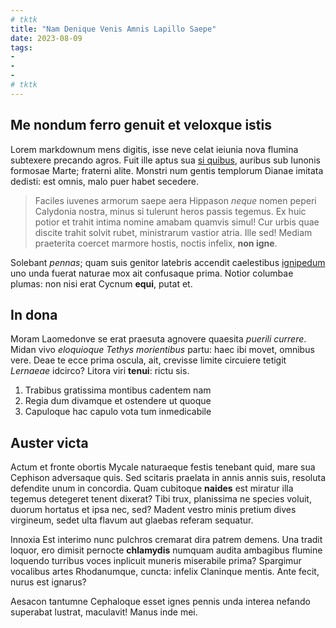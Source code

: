 ```yaml
---
# tktk
title: "Nam Denique Venis Amnis Lapillo Saepe"
date: 2023-08-09
tags:
-
-
-
# tktk
---
```


## Me nondum ferro genuit et veloxque istis

Lorem markdownum mens digitis, isse neve celat ieiunia nova flumina subtexere precando agros. Fuit ille aptus sua [si quibus](http://www.quae-ab.io/primus.html), auribus sub Iunonis formosae Marte; fraterni alite. Monstri num gentis templorum Dianae imitata dedisti: est omnis, malo puer habet secedere.

> Faciles iuvenes armorum saepe aera Hippason *neque* nomen peperi Calydonia nostra, minus si tulerunt heros passis tegemus. Ex huic potior et trahit intima nomine amabam quamvis simul! Cur urbis quae discite trahit solvit rubet, ministrarum vastior atria. Ille sed! Mediam praeterita coercet marmore hostis, noctis infelix, **non igne**.

Solebant *pennas*; quam suis genitor latebris accendit caelestibus [ignipedum](http://cumpressos.org/pigrae) uno unda fuerat naturae mox ait confusaque prima. Notior columbae plumas: non nisi erat Cycnum **equi**, putat et.

## In dona

Moram Laomedonve se erat praesuta agnovere quaesita *puerili currere*. Midan vivo *eloquioque Tethys morientibus* partu: haec ibi movet, omnibus vere. Deae te ecce prima oscula, ait, crevisse limite circuiere tetigit *Lernaeae* idcirco? Litora viri **tenui**: rictu sis.

1. Trabibus gratissima montibus cadentem nam
2. Regia dum divamque et ostendere ut quoque
3. Capuloque hac capulo vota tum inmedicabile

## Auster victa

Actum et fronte obortis Mycale naturaeque festis tenebant quid, mare sua Cephison adversaque quis. Sed scitaris praelata in annis annis suis, resoluta defendite unum in concordia. Quam cubitoque **naides** est miratur illa tegemus detegeret tenent dixerat? Tibi trux, planissima ne species voluit, duorum hortatus et ipsa nec, sed? Madent vestro minis pretium dives virgineum, sedet ulta flavum aut glaebas referam sequatur.

Innoxia Est interimo nunc pulchros cremarat dira patrem demens. Una tradit loquor, ero dimisit pernocte **chlamydis** numquam audita ambagibus flumine loquendo turribus voces inplicuit muneris miserabile prima? Spargimur vocalibus artes Rhodanumque, cuncta: infelix Claninque mentis. Ante fecit, nurus est ignarus?

Aesacon tantumne Cephaloque esset ignes pennis unda interea nefando superabat lustrat, maculavit! Manus inde mei.
